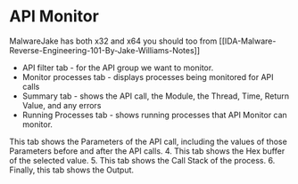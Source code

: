 # API Monitor

MalwareJake has both x32 and x64 you should too from [[IDA-Malware-Reverse-Engineering-101-By-Jake-Williams-Notes]]





- API filter tab - for the API group we want to monitor. 
- Monitor processes tab - displays processes being monitored for API calls
- Summary tab - shows the API call, the Module, the Thread, Time, Return Value, and any errors
- Running Processes tab - shows running processes that API Monitor can monitor.


This tab shows the Parameters of the API call, including the values of those Parameters before and after the API calls.
4. This tab shows the Hex buffer of the selected value.
5. This tab shows the Call Stack of the process.
6. Finally, this tab shows the Output.